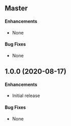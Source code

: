 ## Master

#### Enhancements

* None

#### Bug Fixes

* None


## 1.0.0 (2020-08-17)

#### Enhancements

* Initial release

#### Bug Fixes

* None
